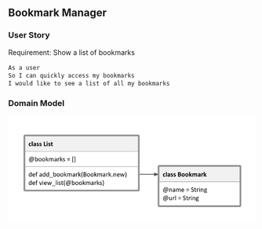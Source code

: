 ## Bookmark Manager

### User Story
Requirement: Show a list of bookmarks

```
As a user
So I can quickly access my bookmarks
I would like to see a list of all my bookmarks
```

### Domain Model
![Domain model for first user story](media/domain_model.png "Domain model")